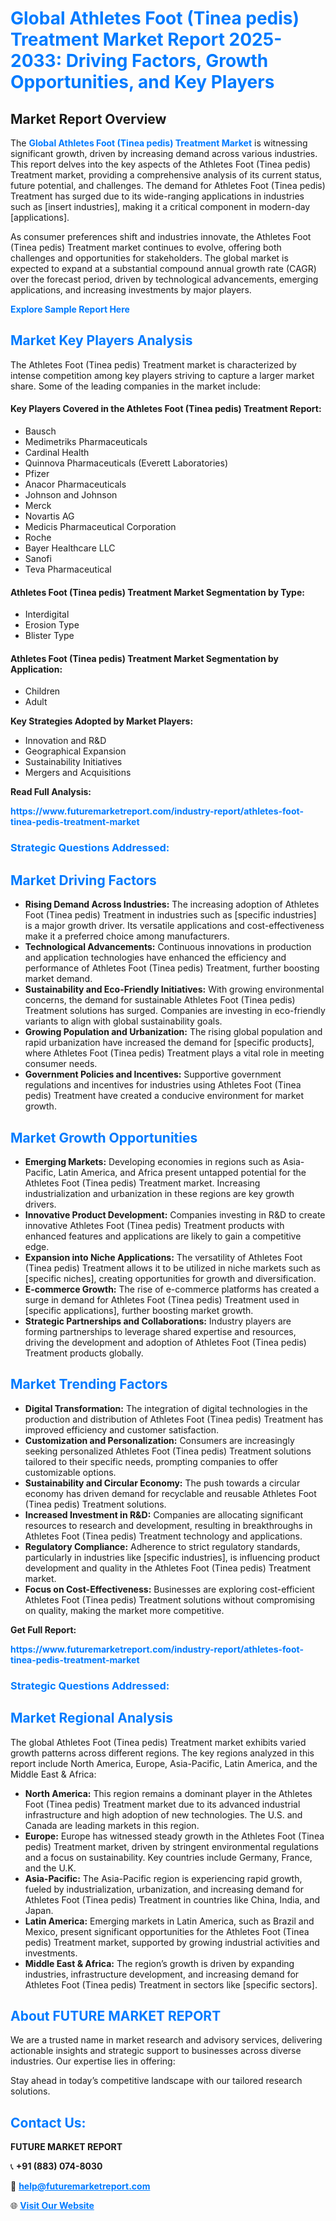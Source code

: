 <h1 style="color: #007BFF;">Global Athletes Foot (Tinea pedis) Treatment Market Report 2025-2033: Driving Factors, Growth Opportunities, and Key Players</h1>

<section id="overview">
<h2>Market Report Overview</h2>
<p>The <a href="https://www.futuremarketreport.com/industry-report/athletes-foot-tinea-pedis-treatment-market" style="color: #007BFF; text-decoration: none;"><strong>Global Athletes Foot (Tinea pedis) Treatment Market</strong></a> is witnessing significant growth, driven by increasing demand across various industries. This report delves into the key aspects of the Athletes Foot (Tinea pedis) Treatment market, providing a comprehensive analysis of its current status, future potential, and challenges. The demand for Athletes Foot (Tinea pedis) Treatment has surged due to its wide-ranging applications in industries such as [insert industries], making it a critical component in modern-day [applications].</p>
<p>As consumer preferences shift and industries innovate, the Athletes Foot (Tinea pedis) Treatment market continues to evolve, offering both challenges and opportunities for stakeholders. The global market is expected to expand at a substantial compound annual growth rate (CAGR) over the forecast period, driven by technological advancements, emerging applications, and increasing investments by major players.</p>
</section>

<section id="overview">
<p><a href="https://www.futuremarketreport.com/request-sample/reportId=78467" style="color: #007BFF; text-decoration: none;"><strong>Explore Sample Report Here</strong></a></p>
</section>

<section id="key-players">
<h2 style="color: #007BFF;">Market Key Players Analysis</h2>
<p>The Athletes Foot (Tinea pedis) Treatment market is characterized by intense competition among key players striving to capture a larger market share. Some of the leading companies in the market include:</p>
<h4>Key Players Covered in the Athletes Foot (Tinea pedis) Treatment Report:</h4>
<ul><li>Bausch</li><li>Medimetriks Pharmaceuticals</li><li>Cardinal Health</li><li>Quinnova Pharmaceuticals (Everett Laboratories)</li><li>Pfizer</li><li>Anacor Pharmaceuticals</li><li>Johnson and Johnson</li><li>Merck</li><li>Novartis AG</li><li>Medicis Pharmaceutical Corporation</li><li>Roche</li><li>Bayer Healthcare LLC</li><li>Sanofi</li><li>Teva Pharmaceutical</li></ul>
<h4>Athletes Foot (Tinea pedis) Treatment Market Segmentation by Type:</h4>
<ul><li>Interdigital</li><li>Erosion Type</li><li>Blister Type</li></ul>

<h4>Athletes Foot (Tinea pedis) Treatment Market Segmentation by Application:</h4>
<ul><li>Children</li><li>Adult</li></ul>
<p><strong>Key Strategies Adopted by Market Players:</strong></p>
<ul>
<li>Innovation and R&D</li>
<li>Geographical Expansion</li>
<li>Sustainability Initiatives</li>
<li>Mergers and Acquisitions</li>
</ul>
</section>

<section>
<p><strong>Read Full Analysis: </strong></p><a href="https://www.futuremarketreport.com/industry-report/athletes-foot-tinea-pedis-treatment-market" style="color: #007BFF; text-decoration: none;"><strong>https://www.futuremarketreport.com/industry-report/athletes-foot-tinea-pedis-treatment-market</strong></a>
<h3 style="color: #007BFF;">Strategic Questions Addressed:</h3>
</section>

<section id="driving-factors">
<h2 style="color: #007BFF;">Market Driving Factors</h2>
<ul>
<li><strong>Rising Demand Across Industries:</strong> The increasing adoption of Athletes Foot (Tinea pedis) Treatment in industries such as [specific industries] is a major growth driver. Its versatile applications and cost-effectiveness make it a preferred choice among manufacturers.</li>
<li><strong>Technological Advancements:</strong> Continuous innovations in production and application technologies have enhanced the efficiency and performance of Athletes Foot (Tinea pedis) Treatment, further boosting market demand.</li>
<li><strong>Sustainability and Eco-Friendly Initiatives:</strong> With growing environmental concerns, the demand for sustainable Athletes Foot (Tinea pedis) Treatment solutions has surged. Companies are investing in eco-friendly variants to align with global sustainability goals.</li>
<li><strong>Growing Population and Urbanization:</strong> The rising global population and rapid urbanization have increased the demand for [specific products], where Athletes Foot (Tinea pedis) Treatment plays a vital role in meeting consumer needs.</li>
<li><strong>Government Policies and Incentives:</strong> Supportive government regulations and incentives for industries using Athletes Foot (Tinea pedis) Treatment have created a conducive environment for market growth.</li>
</ul>
</section>

<section id="growth-opportunities">
<h2 style="color: #007BFF;">Market Growth Opportunities</h2>
<ul>
<li><strong>Emerging Markets:</strong> Developing economies in regions such as Asia-Pacific, Latin America, and Africa present untapped potential for the Athletes Foot (Tinea pedis) Treatment market. Increasing industrialization and urbanization in these regions are key growth drivers.</li>
<li><strong>Innovative Product Development:</strong> Companies investing in R&D to create innovative Athletes Foot (Tinea pedis) Treatment products with enhanced features and applications are likely to gain a competitive edge.</li>
<li><strong>Expansion into Niche Applications:</strong> The versatility of Athletes Foot (Tinea pedis) Treatment allows it to be utilized in niche markets such as [specific niches], creating opportunities for growth and diversification.</li>
<li><strong>E-commerce Growth:</strong> The rise of e-commerce platforms has created a surge in demand for Athletes Foot (Tinea pedis) Treatment used in [specific applications], further boosting market growth.</li>
<li><strong>Strategic Partnerships and Collaborations:</strong> Industry players are forming partnerships to leverage shared expertise and resources, driving the development and adoption of Athletes Foot (Tinea pedis) Treatment products globally.</li>
</ul>
</section>

<section id="trending-factors">
<h2 style="color: #007BFF;">Market Trending Factors</h2>
<ul>
<li><strong>Digital Transformation:</strong> The integration of digital technologies in the production and distribution of Athletes Foot (Tinea pedis) Treatment has improved efficiency and customer satisfaction.</li>
<li><strong>Customization and Personalization:</strong> Consumers are increasingly seeking personalized Athletes Foot (Tinea pedis) Treatment solutions tailored to their specific needs, prompting companies to offer customizable options.</li>
<li><strong>Sustainability and Circular Economy:</strong> The push towards a circular economy has driven demand for recyclable and reusable Athletes Foot (Tinea pedis) Treatment solutions.</li>
<li><strong>Increased Investment in R&D:</strong> Companies are allocating significant resources to research and development, resulting in breakthroughs in Athletes Foot (Tinea pedis) Treatment technology and applications.</li>
<li><strong>Regulatory Compliance:</strong> Adherence to strict regulatory standards, particularly in industries like [specific industries], is influencing product development and quality in the Athletes Foot (Tinea pedis) Treatment market.</li>
<li><strong>Focus on Cost-Effectiveness:</strong> Businesses are exploring cost-efficient Athletes Foot (Tinea pedis) Treatment solutions without compromising on quality, making the market more competitive.</li>
</ul>
</section>

<section>
<p><strong>Get Full Report: </strong></p><a href="https://www.futuremarketreport.com/industry-report/athletes-foot-tinea-pedis-treatment-market" style="color: #007BFF; text-decoration: none;"><strong>https://www.futuremarketreport.com/industry-report/athletes-foot-tinea-pedis-treatment-market</strong></a>
<h3 style="color: #007BFF;">Strategic Questions Addressed:</h3>
</section>


<section id="regional-analysis">
<h2 style="color: #007BFF;">Market Regional Analysis</h2>
<p>The global Athletes Foot (Tinea pedis) Treatment market exhibits varied growth patterns across different regions. The key regions analyzed in this report include North America, Europe, Asia-Pacific, Latin America, and the Middle East & Africa:</p>
<ul>
<li><strong>North America:</strong> This region remains a dominant player in the Athletes Foot (Tinea pedis) Treatment market due to its advanced industrial infrastructure and high adoption of new technologies. The U.S. and Canada are leading markets in this region.</li>
<li><strong>Europe:</strong> Europe has witnessed steady growth in the Athletes Foot (Tinea pedis) Treatment market, driven by stringent environmental regulations and a focus on sustainability. Key countries include Germany, France, and the U.K.</li>
<li><strong>Asia-Pacific:</strong> The Asia-Pacific region is experiencing rapid growth, fueled by industrialization, urbanization, and increasing demand for Athletes Foot (Tinea pedis) Treatment in countries like China, India, and Japan.</li>
<li><strong>Latin America:</strong> Emerging markets in Latin America, such as Brazil and Mexico, present significant opportunities for the Athletes Foot (Tinea pedis) Treatment market, supported by growing industrial activities and investments.</li>
<li><strong>Middle East & Africa:</strong> The region’s growth is driven by expanding industries, infrastructure development, and increasing demand for Athletes Foot (Tinea pedis) Treatment in sectors like [specific sectors].</li>
</ul>
</section>

<footer>
<h2 style="color: #007BFF;">About FUTURE MARKET REPORT</h2>
<p>We are a trusted name in market research and advisory services, delivering actionable insights and strategic support to businesses across diverse industries. Our expertise lies in offering:</p>

<p>Stay ahead in today’s competitive landscape with our tailored research solutions.</p>

<h2 style="color: #007BFF;">Contact Us:</h2>
<p><strong>FUTURE MARKET REPORT</strong></p>
<p>📞 <strong>+91 (883) 074-8030</strong></p>
<p>📧 <strong><a href="mailto:help@futuremarketreport.com" style="color: #007BFF;">help@futuremarketreport.com</a></strong></p>
<p>🌐 <strong><a href="https://www.futuremarketreport.com/" style="color: #007BFF;">Visit Our Website</a></strong></p>
</footer>